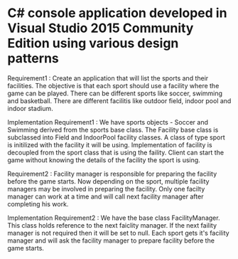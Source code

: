 # C# console application developed in Visual Studio 2015 Community Edition using various design patterns

Requirement1 : Create an application that will list the sports and their facilities. The objective is that each sport should use a facility where the game can be played. There can be different sports like soccer, swimming and basketball. There are different facilitis like outdoor field, indoor pool and indoor stadium.

Implementation Requirement1 : We have sports objects - Soccer and Swimming derived from the sports base class. The Facility base class is subclassed into Field and IndoorPool facility classes. A class of type sport is initilized with the facility it will be using. Implementation of facility is decoupled from the sport class that is using the faility. Client can start the game without knowing the details of the facility the sport is using.

Requirement2 : Facility manager is responsible for preparing the facility before the game starts. Now depending on the sport, multiple facility managers may be involved in preparing the facility. Only one facilty manager can work at a time and will call next facility manager after completing his work.

Implementation Requirement2 : We have the base class FacilityManager. This class holds reference to the next faiclity manager. If the next faility manager is not required then it will be set to null. Each sport gets it's facility manager and will ask the facility manager to prepare facility before the game starts.
